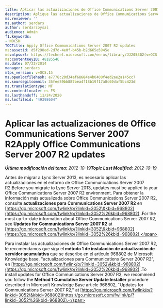 ```yaml
---
title: Aplicar las actualizaciones de Office Communications Server 2007 R2
description: Aplique las actualizaciones de Office Communications Server 2007 R2.
ms.reviewer: ''
ms.author: serdars
author: serdarsoysal
audience: Admin
f1.keywords:
- NOCSH
TOCTitle: Apply Office Communications Server 2007 R2 updates
ms:assetid: d5f298ed-2d7d-4e0f-b45b-b2d665e5945e
ms:mtpsurl: https://technet.microsoft.com/en-us/library/JJ205302(v=OCS.15)
ms:contentKeyID: 48185546
ms.date: 07/23/2014
manager: serdars
mtps_version: v=OCS.15
ms.openlocfilehash: e7778c20d34af68684e4b0400f4ed2ae2a145cc7
ms.sourcegitcommit: 36fee89bb887bea4f18b19f17a8c69daf5bc423d
ms.translationtype: MT
ms.contentlocale: es-ES
ms.lasthandoff: 11/24/2020
ms.locfileid: "49398604"
---
```

# <a name="apply-office-communications-server-2007-r2-updates"></a><span data-ttu-id="25f98-103">Aplicar las actualizaciones de Office Communications Server 2007 R2</span><span class="sxs-lookup"><span data-stu-id="25f98-103">Apply Office Communications Server 2007 R2 updates</span></span>

<div data-xmlns="http://www.w3.org/1999/xhtml">

<div class="topic" data-xmlns="http://www.w3.org/1999/xhtml" data-msxsl="urn:schemas-microsoft-com:xslt" data-cs="https://msdn.microsoft.com/">

<div data-asp="https://msdn2.microsoft.com/asp">



</div>

<div id="mainSection">

<div id="mainBody"><span data-ttu-id="25f98-104">

<span> </span></span><span class="sxs-lookup"><span data-stu-id="25f98-104">

<span> </span></span></span>

<span data-ttu-id="25f98-105">_**Última modificación del tema:** 2012-10-19_</span><span class="sxs-lookup"><span data-stu-id="25f98-105">_**Topic Last Modified:** 2012-10-19_</span></span>

<span data-ttu-id="25f98-106">Antes de migrar a Lync Server 2013, es necesario aplicar las actualizaciones en el entorno de Office Communications Server 2007 R2.</span><span class="sxs-lookup"><span data-stu-id="25f98-106">Before you migrate to Lync Server 2013, updates must be applied to your Office Communications Server 2007 R2 environment.</span></span> <span data-ttu-id="25f98-107">Para obtener la información más actualizada sobre Office Communications Server 2007 R2, consulte **actualizaciones para** **Communications Server 2007 R2** en [https://go.microsoft.com/fwlink/p/?linkid=3052\&kbid=968802](https://go.microsoft.com/fwlink/p/?linkid=3052%26kbid=968802) .</span><span class="sxs-lookup"><span data-stu-id="25f98-107">For the most up-to-date information about Office Communications Server 2007 R2, see **Updates for** **Communications Server 2007 R2** at [https://go.microsoft.com/fwlink/p/?linkid=3052\&kbid=968802](https://go.microsoft.com/fwlink/p/?linkid=3052%26kbid=968802).</span></span>

<span data-ttu-id="25f98-108">Para instalar las actualizaciones de Office Communications Server 2007 R2, le recomendamos que siga el **método 1 de instalación de actualización de servidor acumulativa** que se describe en el artículo 968802 de Microsoft Knowledge base, "actualizaciones para Communications Server 2007 R2", en [https://go.microsoft.com/fwlink/p/?linkid=3052\&kbid=968802](https://go.microsoft.com/fwlink/p/?linkid=3052%26kbid=968802) .</span><span class="sxs-lookup"><span data-stu-id="25f98-108">To install updates for Office Communications Server 2007 R2, we recommend you follow the **Method 1 Cumulative Server Update Installer** procedure described in Microsoft Knowledge Base article 968802, "Updates for Communications Server 2007 R2," at [https://go.microsoft.com/fwlink/p/?linkid=3052\&kbid=968802](https://go.microsoft.com/fwlink/p/?linkid=3052%26kbid=968802).</span></span>

<span data-ttu-id="25f98-109"></div>

<span> </span>

</div>

</div>

</span><span class="sxs-lookup"><span data-stu-id="25f98-109"></div>

<span> </span>

</div>

</div>

</span></span></div>

